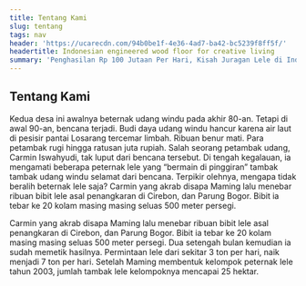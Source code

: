 ```yaml
---
title: Tentang Kami
slug: tentang
tags: nav
header: 'https://ucarecdn.com/94b0be1f-4e36-4ad7-ba42-bc5239f8ff5f/'
headertitle: Indonesian engineered wood floor for creative living
summary: 'Penghasilan Rp 100 Jutaan Per Hari, Kisah Juragan Lele di Indramayu'
---
```

## Tentang Kami

Kedua desa ini awalnya beternak udang windu pada akhir 80-an. Tetapi di awal 90-an, bencana terjadi. Budi daya udang windu hancur karena air laut di pesisir pantai Losarang tercemar limbah. Ribuan benur mati. Para petambak rugi hingga ratusan juta rupiah. Salah seorang petambak udang, Carmin Iswahyudi, tak luput dari bencana tersebut. Di tengah kegalauan, ia mengamati beberapa peternak lele yang “bermain di pinggiran” tambak tambak udang windu selamat dari bencana. Terpikir olehnya, mengapa tidak beralih beternak lele saja? Carmin yang akrab disapa Maming lalu menebar ribuan bibit lele asal penangkaran di Cirebon, dan Parung Bogor. Bibit ia tebar ke 20 kolam masing masing seluas 500 meter persegi.

Carmin yang akrab disapa Maming lalu menebar ribuan bibit lele asal penangkaran di Cirebon, dan Parung Bogor. Bibit ia tebar ke 20 kolam masing masing seluas 500 meter persegi. Dua setengah bulan kemudian ia sudah memetik hasilnya. Permintaan lele dari sekitar 3 ton per hari, naik menjadi 7 ton per hari. Setelah Maming membentuk kelompok peternak lele tahun 2003, jumlah tambak lele kelompoknya mencapai 25 hektar.
